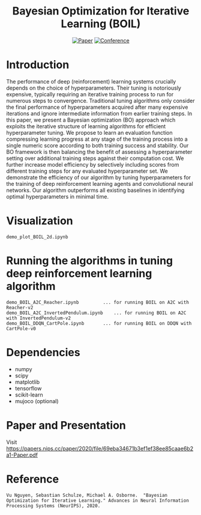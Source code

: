<div align="center">

# Bayesian Optimization for Iterative Learning (BOIL)


[![Paper](http://img.shields.io/badge/paper-arxiv.2006.07593-B31B1B.svg)](https://arxiv.org/abs/2006.07593)
[![Conference](https://icml.cc/static/core/img/ICML-logo.svg)](https://nips.cc/)
</div>


# Introduction
The performance of deep (reinforcement) learning systems crucially depends on the choice of hyperparameters. Their tuning is notoriously expensive, typically requiring an iterative training process to run for numerous steps to convergence. Traditional tuning algorithms only consider the final performance of hyperparameters acquired after many expensive iterations and ignore intermediate information from earlier training steps. In this paper, we present a Bayesian optimization (BO) approach which exploits the iterative structure of learning algorithms for efficient hyperparameter tuning. We propose to learn an evaluation function compressing learning progress at any stage of the training process into a single numeric score according to both training success and stability. Our BO framework is then balancing the benefit of assessing a hyperparameter setting over additional training steps against their computation cost. We further increase model efficiency by selectively including scores from different training steps for any evaluated hyperparameter set. We demonstrate the efficiency of our algorithm by tuning hyperparameters for the training of deep reinforcement learning agents and convolutional
neural networks. Our algorithm outperforms all existing baselines in identifying optimal hyperparameters in minimal time.


# Visualization
```
demo_plot_BOIL_2d.ipynb
```

# Running the algorithms in tuning deep reinforcement learning algorithm
```
demo_BOIL_A2C_Reacher.ipynb 		... for running BOIL on A2C with Reacher-v2
demo_BOIL_A2C_InvertedPendulum.ipynb	... for running BOIL on A2C with InvertedPendulum-v2
demo_BOIL_DDQN_CartPole.ipynb		... for running BOIL on DDQN with CartPole-v0
```


# Dependencies
* numpy
* scipy
* matplotlib
* tensorflow
* scikit-learn
* mujoco (optional)


# Paper and Presentation
Visit https://papers.nips.cc/paper/2020/file/69eba34671b3ef1ef38ee85caae6b2a1-Paper.pdf


# Reference
```
Vu Nguyen, Sebastian Schulze, Michael A. Osborne.  "Bayesian Optimization for Iterative Learning." Advances in Neural Information Processing Systems (NeurIPS), 2020.
```
